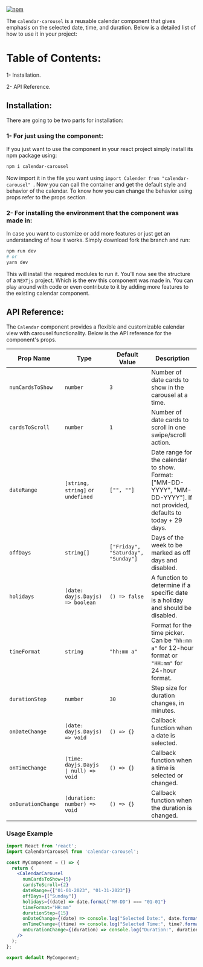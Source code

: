 [![npm](https://img.shields.io/npm/v/calendar-carousel.svg?style=flat-square)](https://www.npmjs.com/package/calendar-carousel)


The `calendar-carousel` is a reusable calendar component that gives emphasis on the selected date, time, and duration. Below is a detailed list of how to use it in your project:



# Table of Contents:
1- Installation.

2- API Reference.

## Installation:
There are going to be two parts for installation:

### 1- For just using the component:

If you just want to use the component in your react project simply install its npm package using:


```bash
npm i calendar-carousel
```

Now import it in the file you want using `import Calender from "calendar-carousel" `. Now you can call the container and get the default style and behavior of the
calendar. To know how you can change the behavior using props refer to the props section.

### 2- For installing the environment that the component was made in:

In case you want to customize or add more features or just get an understanding of how it works. Simply download fork the branch and run:

```bash
npm run dev
# or
yarn dev
```

This will install the required modules to run it. You'll now see the structure of a `NEXTjs` project. Which is the env this component was made in. You can play around with code or even contribute to it by adding more features to the existing calendar component.

## API Reference:
The `Calendar` component provides a flexible and customizable calendar view with carousel functionality. Below is the API reference for the component's props.

| Prop Name       | Type                                | Default Value                 | Description                                                    |
|-----------------|-------------------------------------|-------------------------------|----------------------------------------------------------------|
| `numCardsToShow`| `number`                            | `3`                           | Number of date cards to show in the carousel at a time.        |
| `cardsToScroll` | `number`                            | `1`                           | Number of date cards to scroll in one swipe/scroll action.     |
| `dateRange`     | `[string, string]` or `undefined`   | `["", ""]`                    | Date range for the calendar to show. Format: ["MM-DD-YYYY", "MM-DD-YYYY"]. If not provided, defaults to today + 29 days. |
| `offDays`       | `string[]`                          | `["Friday", "Saturday", "Sunday"]` | Days of the week to be marked as off days and disabled.         |
| `holidays`      | `(date: dayjs.Dayjs) => boolean`    | `() => false`                 | A function to determine if a specific date is a holiday and should be disabled. |
| `timeFormat`    | `string`                            | `"hh:mm a"`                   | Format for the time picker. Can be `"hh:mm a"` for 12-hour format or `"HH:mm"` for 24-hour format. |
| `durationStep`  | `number`                            | `30`                          | Step size for duration changes, in minutes.                    |
| `onDateChange`  | `(date: dayjs.Dayjs) => void`       | `() => {}`                    | Callback function when a date is selected.                     |
| `onTimeChange`  | `(time: dayjs.Dayjs \| null) => void` | `() => {}`                  | Callback function when a time is selected or changed.          |
| `onDurationChange` | `(duration: number) => void`     | `() => {}`                    | Callback function when the duration is changed.                |

### Usage Example

```jsx
import React from 'react';
import CalendarCarousel from 'calendar-carousel';

const MyComponent = () => {
  return (
    <CalendarCarousel
      numCardsToShow={5}
      cardsToScroll={2}
      dateRange={["01-01-2023", "01-31-2023"]}
      offDays={["Sunday"]}
      holidays={(date) => date.format("MM-DD") === "01-01"}
      timeFormat="HH:mm"
      durationStep={15}
      onDateChange={(date) => console.log("Selected Date:", date.format("MMMM DD, YYYY"))}
      onTimeChange={(time) => console.log("Selected Time:", time?.format("HH:mm"))}
      onDurationChange={(duration) => console.log("Duration:", duration)}
    />
  );
};

export default MyComponent;
